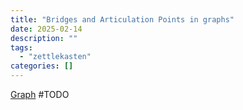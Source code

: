 ```yaml
---
title: "Bridges and Articulation Points in graphs"
date: 2025-02-14
description: ""
tags: 
  - "zettlekasten"
categories: []
---
```


[Graph](Graph.md)
#TODO 